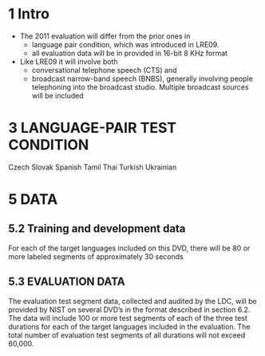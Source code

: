 # 1 Intro

* The 2011 evaluation will differ from the prior ones in
  * language pair condition, which was introduced in LRE09. 
  * all evaluation data will be in provided in 16-bit 8 KHz format
* Like LRE09 it will involve both 
  * conversational telephone speech (CTS) and
  * broadcast narrow-band speech (BNBS), generally involving people
    telephoning into the broadcast studio. Multiple broadcast sources will be
    included

# 3 LANGUAGE-PAIR TEST CONDITION

Czech Slovak Spanish Tamil Thai Turkish Ukrainian

# 5 DATA

## 5.2 Training and development data

For each of the target languages included on this DVD, there will
be 80 or more labeled segments of approximately 30 seconds

## 5.3 EVALUATION DATA

The evaluation test segment data, collected and audited by the LDC, will be
provided by NIST on several DVD’s in the format described in section 6.2. The
data will include 100 or more test segments of each of the three test
durations for each of the target languages included in the evaluation. The
total number of evaluation test segments of all durations will not exceed
60,000.
